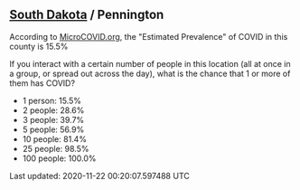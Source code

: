
## [South Dakota](/united-states/south-dakota) / Pennington

According to [MicroCOVID.org](http://microcovid.org),
the "Estimated Prevalence" of COVID in this county is 15.5%

If you interact with a certain number of people in this location
(all at once in a group, or spread out across the day), what is the chance that
1 or more of them has COVID?

- 1 person: 15.5%
- 2 people: 28.6%
- 3 people: 39.7%
- 5 people: 56.9%
- 10 people: 81.4%
- 25 people: 98.5%
- 100 people: 100.0%

Last updated: 2020-11-22 00:20:07.597488 UTC
